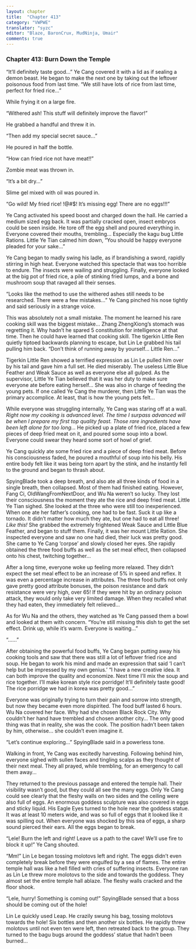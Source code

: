```yaml
---
layout: chapter
title:  "Chapter 413"
category: "VWPWE"
translator: "syzc"
editor: "Blaze, BaronCrux, MudNinja, Umair"
comments: true
---
```


### Chapter 413: Burn Down the Temple

“It’ll definitely taste good...” Ye Cang covered it with a lid as if sealing a demon beast. He began to make the next one by taking out the leftover poisonous food from last time. “We still have lots of rice from last time, perfect for fried rice...”

While frying it on a large fire.

“Withered ash! This stuff will definitely improve the flavor!”

He grabbed a handful and threw it in.

“Then add my special secret sauce...”

He poured in half the bottle.

“How can fried rice not have meat!!”

Zombie meat was thrown in.

“It’s a bit dry...”

Slime gel mixed with oil was poured in.

“Go wild! My fried rice! !@#$! It’s missing egg! There are no eggs!!!”

Ye Cang activated his speed boost and charged down the hall. He carried a medium sized egg back. It was partially cracked open, insect embryos could be seen inside. He tore off the egg shell and poured everything in. Everyone covered their mouths, trembling… Especially the kagu bug Little Rations. Little Ye Tian calmed him down, “You should be happy everyone pleaded for your sake...”

Ye Cang began to madly swing his ladle, as if brandishing a sword, rapidly stirring in high heat. Everyone watched this spectacle that was too horrible to endure. The insects were wailing and struggling. Finally, everyone looked at the big pot of fried rice, a pile of stinking fried lumps, and a bone and mushroom soup that ravaged all their senses.

“Looks like the method to use the withered ashes still needs to be researched. There were a few mistakes...” Ye Cang pinched his nose tightly and said seriously in a strange voice.

This was absolutely not a small mistake. The moment he learned his rare cooking skill was the biggest mistake… Zhang ZhengXiong’s stomach was regretting it. Why hadn’t he spared 5 constitution for intelligence at that time. Then he could have learned that cooking skill. The tigerkin Little Ren quietly tiptoed backwards planning to escape, but Lin Le grabbed his tail pulling him back. “Don’t think of running away by yourself… Little Ren...”

Tigerkin Little Ren showed a terrified expression as Lin Le pulled him over by his tail and gave him a full set. He died miserably. The useless Little Blue Feather and Weak Sauce as well as everyone else all gulped. As the supervisor, Little Ye Tian believed that it was her duty to make sure everyone ate before eating herself… She was also in charge of feeding the young pets. If one called Ye Cang the murderer, then Little Ye Tian was the primary accomplice. At least, that is how the young pets felt...

While everyone was struggling internally, Ye Cang was staring off at a wall. *Right now my cooking is advanced level. The time I surpass advanced will be when I prepare my first top quality feast. Those rare ingredients have been left alone for too long…* He picked up a plate of fried rice, placed a few pieces of deep fried meat on it, and poured some soup into a bowl. Everyone could swear they heard some sort of howl of grief.

Ye Cang quickly ate some fried rice and a piece of deep fried meat. Before his consciousness faded, he poured a mouthful of soup into his belly. His entire body felt like it was being torn apart by the stink, and he instantly fell to the ground and began to thrash about.

SpyingBlade took a deep breath, and also ate all three kinds of food in a single breath, then collapsed. Most of them had finished eating. However, Fang Ci, OldWangFromNextDoor, and Wu Na weren’t so lucky. They lost their consciousness the moment they ate the rice and deep fried meat. Little Ye Tian sighed. She looked at the three who were still too inexperienced. When one ate her father’s cooking, one had to be fast. Suck it up like a tornado. It didn’t matter how much they ate, but one had to eat all three! *Like this!* She grabbed the extremely frightened Weak Sauce and Little Blue Feather, and began to stuff them. Finally, it was her mount Little Ration. She inspected everyone and saw no one had died, their luck was pretty good. She came to Ye Cang ‘corpse’ and slowly closed her eyes. She rapidly obtained the three food buffs as well as the set meal effect, then collapsed onto his chest, twitching together...

After a long time, everyone woke up feeling more relaxed. They didn’t expect the set meal effect to be an increase of 5% in speed and reflex. It was even a percentage increase in attributes. The three food buffs not only gave pretty good attribute bonuses, the poison resistance and dark resistance were very high, over 65! If they were hit by an ordinary poison attack, they would only take very limited damage. When they recalled what they had eaten, they immediately felt relieved...

As for Wu Na and the others, they watched as Ye Cang passed them a bowl and looked at them with concern. “You’re still missing this dish to get the set effect. Drink up, while it’s warm. Everyone is waiting...”

“......”

After obtaining the powerful food buffs, Ye Cang began putting away his cooking tools and saw that there was still a lot of leftover fried rice and soup. He began to work his mind and made an expression that said ‘I can’t help but be impressed by my own genius.’ “I have a new creative idea. It can both improve the quality and economize. Next time I’ll mix the soup and rice together. I’ll make korean style rice porridge! It’ll definitely taste good! The rice porridge we had in korea was pretty good...”

Everyone was originally trying to turn their pain and sorrow into strength, but now they became even more dispirited. The food buff lasted 6 hours. Wu Na covered her face. Why had she chosen Black Rock City. Why couldn’t her hand have trembled and chosen another city… The only good thing was that in reality, she was the cook. The position hadn’t been taken by him, otherwise… she couldn’t even imagine it.

“Let’s continue exploring...” SpyingBlade said in a powerless tone.

Walking in front, Ye Cang was excitedly harvesting. Following behind him, everyone sighed with sullen faces and tingling scalps as they thought of their next meal. They all prayed, while trembling, for an emergency to call them away...

They returned to the previous passage and entered the temple hall. Their visibility wasn’t good, but they could all see the many eggs. Only Ye Cang could see clearly that the fleshy walls on two sides and the ceiling were also full of eggs. An enormous goddess sculpture was also covered in eggs and sticky liquid. His Eagle Eyes turned to the hole near the goddess statue. It was at least 10 meters wide, and was so full of eggs that it looked like it was spilling out. When everyone was shocked by this sea of eggs, a sharp sound pierced their ears. All the eggs began to break.

“Lele! Burn the left and right! Leave us a path to the cave! We’ll use fire to block it up!” Ye Cang shouted.

“Mm!” Lin Le began tossing molotovs left and right. The eggs didn’t even completely break before they were engulfed by a sea of flames. The entire temple hall was like a hell filled with cries of suffering insects. Everyone ran as Lin Le threw more molotovs to the side and towards the goddess. They almost set the entire temple hall ablaze. The fleshy walls cracked and the floor shook.

“Lele, hurry! Something is coming out!” SpyingBlade sensed that a boss should be coming out of the hole!

Lin Le quickly used Leap. He crazily swung his bag, tossing molotovs towards the hole! Six bottles and then another six bottles. He rapidly threw molotovs until not even ten were left, then retreated back to the group. They turned to the bagu bugs around the goddess’ statue that hadn’t been burned...
